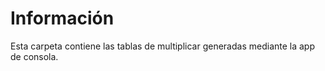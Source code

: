 # Información

Esta carpeta contiene las tablas de multiplicar generadas mediante la app de consola.